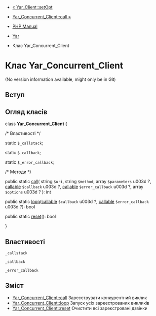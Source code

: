 - [« Yar_Client::setOpt](yar-client.setopt.md)
- [Yar_Concurrent_Client::call »](yar-concurrent-client.call.md)

- [PHP Manual](index.md)
- [Yar](book.yar.md)
- Клас Yar_Concurrent_Client

# Клас Yar_Concurrent_Client

(No version information available, might only be in Git)

## Вступ

## Огляд класів

class **Yar_Concurrent_Client** {

/\* Властивості \*/

static `$_callstack`;

static `$_callback`;

static `$_error_callback`;

/\* Методи \*/

public static [call](yar-concurrent-client.call.md)(
string `$uri`,
string `$method`,
array `$parameters` u003d ?,
[callable](language.types.callable.md) `$callback` u003d ?,
[callable](language.types.callable.md) `$error_callback` u003d ?,
array `$options` u003d ?
): int

public static
[loop](yar-concurrent-client.loop.md)([callable](language.types.callable.md)
`$callback` u003d ?, [callable](language.types.callable.md)
`$error_callback` u003d ?): bool

public static [reset](yar-concurrent-client.reset.md)(): bool

}

## Властивості

`_callstack`

`_callback`

`_error_callback`

## Зміст

- [Yar_Concurrent_Client::call](yar-concurrent-client.call.md)
Зареєструвати конкурентний виклик
- [Yar_Concurrent_Client::loop](yar-concurrent-client.loop.md)
Запуск усіх зареєстрованих викликів
- [Yar_Concurrent_Client::reset](yar-concurrent-client.reset.md)
Очистити всі зареєстровані дзвінки
